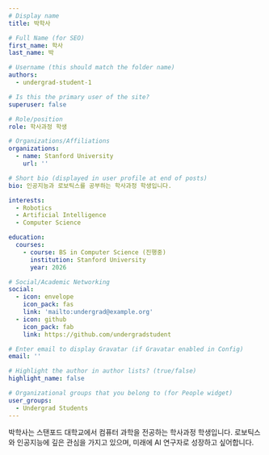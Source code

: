 ```yaml
---
# Display name
title: 박학사

# Full Name (for SEO)
first_name: 학사
last_name: 박

# Username (this should match the folder name)
authors:
  - undergrad-student-1

# Is this the primary user of the site?
superuser: false

# Role/position
role: 학사과정 학생

# Organizations/Affiliations
organizations:
  - name: Stanford University
    url: ''

# Short bio (displayed in user profile at end of posts)
bio: 인공지능과 로보틱스를 공부하는 학사과정 학생입니다.

interests:
  - Robotics
  - Artificial Intelligence
  - Computer Science

education:
  courses:
    - course: BS in Computer Science (진행중)
      institution: Stanford University
      year: 2026

# Social/Academic Networking
social:
  - icon: envelope
    icon_pack: fas
    link: 'mailto:undergrad@example.org'
  - icon: github
    icon_pack: fab
    link: https://github.com/undergradstudent

# Enter email to display Gravatar (if Gravatar enabled in Config)
email: ''

# Highlight the author in author lists? (true/false)
highlight_name: false

# Organizational groups that you belong to (for People widget)
user_groups:
  - Undergrad Students
---
```


박학사는 스탠포드 대학교에서 컴퓨터 과학을 전공하는 학사과정 학생입니다. 로보틱스와 인공지능에 깊은 관심을 가지고 있으며, 미래에 AI 연구자로 성장하고 싶어합니다.
